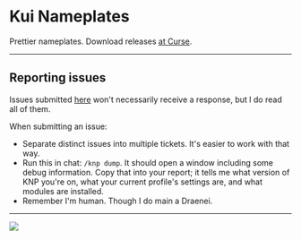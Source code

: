 # Kui Nameplates
Prettier nameplates. Download releases [at Curse](https://www.curseforge.com/wow/addons/kuinameplates).

---

Reporting issues
----------------
Issues submitted [here](https://github.com/kesava-wow/kuinameplates2/issues) won't necessarily receive a response, but I do read all of them.

When submitting an issue:
- Separate distinct issues into multiple tickets. It's easier to work with that way.
- Run this in chat: ``/knp dump``. It should open a window including some debug information. Copy that into your report; it tells me what version of KNP you're on, what your current profile's settings are, and what modules are installed.
- Remember I'm human. Though I do main a Draenei.

---

![](https://i.imgur.com/lKQWxP7.png)

